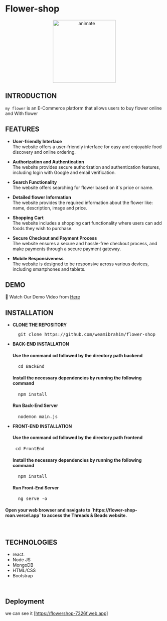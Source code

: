 # Flower-shop

<div align="center" margin-top="5px">
  <img src="https://img.freepik.com/free-photo/top-view-pink-flower-with-drops_1112-450.jpg?w=996&t=st=1692908385~exp=1692908985~hmac=d23cce672841dbf80bf8e7ae4da34b7ae15299bf6dbeef362f0cb7694f6b2ebd" alt="animate" width="200"/><br>
  <a href=#">
   
  </a>
</div>

## **INTRODUCTION**

`my flower` is an E-Commerce platform that allows users to buy flower online and With flower

## **FEATURES**

- **User-friendly Interface**<br>
  The website offers a user-friendly interface for easy and enjoyable food discovery and online ordering.

- **Authorization and Authentication**<br>
  The website provides secure authorization and authentication features, including login with Google and email verification.

- **Search Functionality**<br>
  The website offers searching for flower based on it`s price or name.

- **Detailed flower Information**<br>
  The website provides the required information about the flower like: name, description, image and price.

- **Shopping Cart**<br>
  The website includes a shopping cart functionality where users can add foods they wish to purchase.
- **Secure Checkout and Payment Process**<br>
  The website ensures a secure and hassle-free checkout process, and make payments through a secure payment gateway.

- **Mobile Responsiveness**<br>
  The website is designed to be responsive across various devices, including smartphones and tablets.

## **DEMO**

🎥 Watch Our Demo Video from [Here](https://drive.google.com/file/d/1nSDpP25ZB0ZPodsdmHJRVwlh3IB6dw_W/view?usp=drive_link)

## **INSTALLATION**

- **CLONE THE REPOSITORY**
  <pre>
    git clone https://github.com/weamibrahim/flower-shop
  </pre>

- **BACK-END INSTALLATION**
  <h4>Use the command cd followed by the directory path backend</h4>
  <pre>
    cd BackEnd
  </pre>

  <h4>Install the necessary dependencies by running the following command</h4>
  <pre>
    npm install
  </pre>

  <h4>Run Back-End Server</h4>
  <pre>
    nodemon main.js
  </pre>

- **FRONT-END INSTALLATION**
  <h4>Use the command cd followed by the directory path frontend</h4>
  <pre>
   cd FrontEnd
  </pre>

  <h4>Install the necessary dependencies by running the following command</h4>
  <pre>
    npm install
  </pre>

  <h4>Run Front-End Server</h4>
  <pre>
    ng serve -o
  </pre>

<h4>Open your web browser and navigate to `https://flower-shop-roan.vercel.app` to access the Threads & Beads website.</h4><br>

## **TECHNOLOGIES**

- react.
- Node JS
- MongoDB
- HTML/CSS
- Bootstrap

<br>

## **Deployment**

we can see it [https://flowershop-7326f.web.app]
